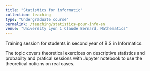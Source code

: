 ```yaml
---
title: "Statistics for informatic"
collection: teaching
type: "Undergraduate course"
permalink: /teaching/statistics-pour-info-en
venue: "University Lyon 1 Claude Bernard, Mathematics"
---
```


Training session for students in second year of B.S in Informatics.

The topic covers theoretical exercices on descriptive statistics and probabilty and pratical sessions with Jupyter notebook to use the theoretical notions on real cases.
